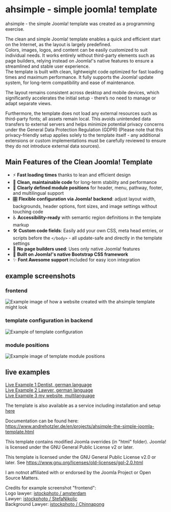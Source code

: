 # ahsimple - simple joomla! template
ahsimple - the simple Joomla! template was created as a programming exercise.

The clean and simple Joomla! template enables a quick and efficient start on the Internet, as the layout is largely predefined.\
Colors, images, logos, and content can be easily customized to suit individual needs. It works entirely without third-party elements such as page builders, relying instead on Joomla!'s native features to ensure a streamlined and stable user experience.\
The template is built with clean, lightweight code optimized for fast loading times and maximum performance. It fully supports the Joomla! update system, for long-term compatibility and ease of maintenance.

The layout remains consistent across desktop and mobile devices, which significantly accelerates the initial setup - there’s no need to manage or adapt separate views.

Furthermore, the template does not load any external resources such as third-party fonts; all assets remain local. This avoids unintended data transfers to external servers and helps minimize potential privacy concerns under the General Data Protection Regulation (GDPR) (Please note that this privacy-friendly setup applies solely to the template itself - any additional extensions or custom implementations must be carefully reviewed to ensure they do not introduce external data sources).

## Main Features of the Clean Joomla! Template

- ⚡ **Fast loading times** thanks to lean and efficient design
- 🧼 **Clean, maintainable code** for long-term stability and performance
- 🧩 **Clearly defined module positions** for header, menu, pathway, footer, and multilingual support
- 🎛️ **Flexible configuration via Joomla! backend**: adjust layout width, backgrounds, header options, font sizes, and image settings without touching code
- ♿ **Accessibility-ready** with semantic region definitions in the template markup
- 🛠️ **Custom code fields**: Easily add your own CSS, meta head entries, or scripts before the `</body>` - all update-safe and directly in the template settings
- 🚫 **No page builders used**: Uses only native Joomla! features
- 🎨 **Built on Joomla!'s native Bootstrap CSS framework**
- ✨ **Font Awesome support** included for easy icon integration

## example screenshots
### frontend 
![Example image of how a website created with the ahsimple template might look](https://www.sofort-start-webseite.de/images/ahsimple-template-lawyer-example.jpg)
### template configuration in backend
![Example of template configuration](https://www.sofort-start-webseite.de/images/ahsimple-template-settings-english.jpg)
### module positions 
![Example image of template module positions](https://www.sofort-start-webseite.de/images/ahsimple-template-module-positions.jpg)
## live examples

[Live Example 1 Dentist, german language](https://www.sofort-start-webseite.de/beispiel-zahnarzt/zahnaerzte-mueller-schneider-muenchen-trudering.html)\
[Live Example 2 Lawyer, german language](https://www.sofort-start-webseite.de/beispiel-anwalt/home.html)\
[Live Example 3 my website, multilanguage](https://www.andrehotzler.de/en/)

The template is also available as a service including installation and setup [here](https://www.sofort-start-webseite.de/)

Documentation can be found here: https://www.andrehotzler.de/en/projects/ahsimple-the-simple-joomla-template.html

This template contains modified Joomla overrides (in "html" folder).
Joomla! is licensed under the GNU General Public License v2 or later.

This template is licensed under the GNU General Public License v2.0 or later.
See https://www.gnu.org/licenses/old-licenses/gpl-2.0.html

I am notnot affiliated with or endorsed by the Joomla Project or Open Source Matters. 

Credits for example screenshot "frontend":\
Logo lawyer: [istockphoto / amsterdam](https://www.istockphoto.com/de/portfolio/artsterdam)\
Lawyer: [istockphoto / StefaNikolic](https://www.istockphoto.com/de/portfolio/StefaNikolic)\
Background Lawyer: [istockphoto / Chinnapong](https://www.istockphoto.com/de/portfolio/noipornpan)